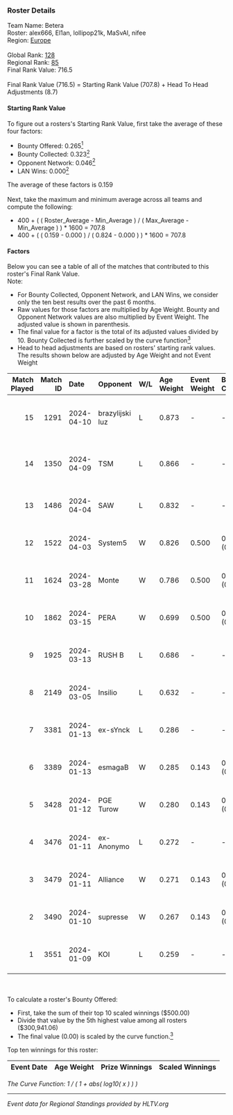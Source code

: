 ### Roster Details<br />
Team Name: Betera<br />
Roster: alex666, El1an, lollipop21k, MaSvAl, nifee<br />
Region: [Europe]( ../standings_europe.md)<br />
<br />
Global Rank: [128](../standings_global.md)<br />
Regional Rank: [85]( ../standings_europe.md)<br />
Final Rank Value:  716.5<br />
<br />
Final Rank Value (716.5) = Starting Rank Value (707.8) + Head To Head Adjustments (8.7)<br />

#### Starting Rank Value<br />
To figure out a rosters's Starting Rank Value, first take the average of these four factors:<br />
- Bounty Offered: 0.265[<sup>1</sup>](#table2)
- Bounty Collected: 0.323[<sup>2</sup>](#table1)
- Opponent Network: 0.046[<sup>2</sup>](#table1)
- LAN Wins: 0.000[<sup>2</sup>](#table1)

The average of these factors is 0.159<br />
<br />
Next, take the maximum and minimum average across all teams and compute the following:<br />
- 400 + ( ( Roster_Average - Min_Average ) / ( Max_Average - Min_Average ) ) * 1600 = 707.8
- 400 + ( ( 0.159 - 0.000 ) / ( 0.824 - 0.000 ) ) * 1600 = 707.8


#### Factors<br />
Below you can see a table of all of the matches that contributed to this roster's Final Rank Value.<br />
Note:<br />

- For Bounty Collected, Opponent Network, and LAN Wins, we consider only the ten best results over the past 6 months.
- Raw values for those factors are multiplied by Age Weight. Bounty and Opponent Network values are also multiplied by Event Weight. The adjusted value is shown in parenthesis.
- The final value for a factor is the total of its adjusted values divided by 10. Bounty Collected is further scaled by the curve function[<sup>3</sup>](#curveFunction)
- Head to head adjustments are based on rosters' starting rank values. The results shown below are adjusted by Age Weight and not Event Weight
<span id="table1"></span><br />


| Match Played | Match ID | Date       | Opponent        | W/L | Age Weight | Event Weight | Bounty Collected | Opponent Network | LAN Wins  | H2H Adj. | Roster                                     |
| -: | -: | :- | :- | :- | :- | :- | :- | :- | :- | -: | :- |
|           15 |     1291 | 2024-04-10 | brazylijski luz | L   | 0.873      | -            | -                | -                | -         |   -10.94 | alex666, El1an, lollipop21k, MaSvAl, nifee |
|           14 |     1350 | 2024-04-09 | TSM             | L   | 0.866      | -            | -                | -                | -         |   -12.80 | alex666, El1an, lollipop21k, MaSvAl, nifee |
|           13 |     1486 | 2024-04-04 | SAW             | L   | 0.832      | -            | -                | -                | -         |    -0.78 | alex666, lollipop21k, MaSvAl, nifee, sad   |
|           12 |     1522 | 2024-04-03 | System5         | W   | 0.826      | 0.500        | 0.000 (0.000)    | 0.104 (0.043)    | 0 (0.000) |     6.21 | alex666, lollipop21k, MaSvAl, nifee, sad   |
|           11 |     1624 | 2024-03-28 | Monte           | W   | 0.786      | 0.500        | 0.181 (0.071)    | 0.611 (0.240)    | 0 (0.000) |    23.62 | alex666, lollipop21k, MaSvAl, nifee, sad   |
|           10 |     1862 | 2024-03-15 | PERA            | W   | 0.699      | 0.500        | 0.027 (0.009)    | 0.408 (0.143)    | 0 (0.000) |    15.78 | alex666, lollipop21k, MaSvAl, nifee, sad   |
|            9 |     1925 | 2024-03-13 | RUSH B          | L   | 0.686      | -            | -                | -                | -         |   -10.49 | alex666, lollipop21k, MaSvAl, nifee, sad   |
|            8 |     2149 | 2024-03-05 | Insilio         | L   | 0.632      | -            | -                | -                | -         |    -5.24 | alex666, lollipop21k, MaSvAl, nifee, sad   |
|            7 |     3381 | 2024-01-13 | ex-sYnck        | L   | 0.286      | -            | -                | -                | -         |    -5.81 | alex666, lollipop21k, MaSvAl, nifee, sad   |
|            6 |     3389 | 2024-01-13 | esmagaB         | W   | 0.285      | 0.143        | 0.008 (0.000)    | 0.258 (0.011)    | 0 (0.000) |     4.76 | alex666, lollipop21k, MaSvAl, nifee, sad   |
|            5 |     3428 | 2024-01-12 | PGE Turow       | W   | 0.280      | 0.143        | 0.003 (0.000)    | 0.058 (0.002)    | 0 (0.000) |     4.05 | alex666, lollipop21k, MaSvAl, nifee, sad   |
|            4 |     3476 | 2024-01-11 | ex-Anonymo      | L   | 0.272      | -            | -                | -                | -         |    -4.88 | alex666, lollipop21k, MaSvAl, nifee, sad   |
|            3 |     3479 | 2024-01-11 | Alliance        | W   | 0.271      | 0.143        | 0.004 (0.000)    | 0.617 (0.024)    | 0 (0.000) |     5.70 | alex666, lollipop21k, MaSvAl, nifee, sad   |
|            2 |     3490 | 2024-01-10 | supresse        | W   | 0.267      | 0.143        | 0.000 (0.000)    | 0.000 (0.000)    | 0 (0.000) |     1.28 | alex666, lollipop21k, MaSvAl, nifee, sad   |
|            1 |     3551 | 2024-01-09 | KOI             | L   | 0.259      | -            | -                | -                | -         |    -1.74 | alex666, lollipop21k, MaSvAl, nifee, sad   |

<br />
<span id="table2"></span><br />
To calculate a roster's Bounty Offered:<br />

- First, take the sum of their top 10 scaled winnings ($500.00)
- Divide that value by the 5th highest value among all rosters ($300,941.06)
- The final value (0.00) is scaled by the curve function.[<sup>3</sup>](#curveFunction)

Top ten winnings for this roster:<br />

| Event Date | Age Weight | Prize Winnings | Scaled Winnings |
| :- | -: | :- | :- |


<span id="curveFunction"></span>_The Curve Function: 1 / ( 1 + abs( log10( x ) ) )_<br />

---
_Event data for Regional Standings provided by HLTV.org_<br />
